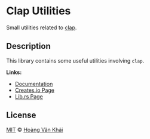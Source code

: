 # Clap Utilities

Small utilities related to [clap](https://clap.rs).

## Description

This library contains some useful utilities involving `clap`.

**Links:**
* [Documentation](https://docs.rs/clap-utilities)
* [Creates.io Page](https://crates.io/crates/clap-utilities)
* [Lib.rs Page](https://lib.rs/crates/clap-utilities)

## License

[MIT](https://github.com/KSXGitHub/clap-utilities/blob/master/LICENSE.md) © [Hoàng Văn Khải](https://ksxgithub.github.io/)
